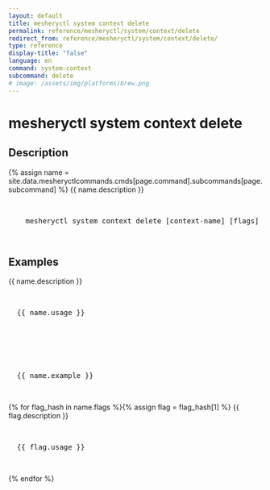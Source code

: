 ```yaml
---
layout: default
title: mesheryctl system context delete
permalink: reference/mesheryctl/system/context/delete
redirect_from: reference/mesheryctl/system/context/delete/
type: reference
display-title: "false"
language: en
command: system-context
subcommand: delete
# image: /assets/img/platforms/brew.png
---
```


<!-- Copy this template to create individual doc pages for each mesheryctl commands -->

<!-- Name of the command -->
# mesheryctl system context delete

## Description 

{% assign name = site.data.mesheryctlcommands.cmds[page.command].subcommands[page.subcommand] %}
{{ name.description }}


<!-- Basic usage of the command -->
<pre class="codeblock-pre">
  <div class="codeblock">
    mesheryctl system context delete [context-name] [flags]
  </div>
</pre> 

<!-- All possible example use cases of the command -->
## Examples

{{ name.description }}
<pre class="codeblock-pre">
  <div class="codeblock">
  {{ name.usage }}
  </div>
</pre>
<br />
<pre class="codeblock-pre">
  <div class="codeblock">
  {{ name.example }}
  </div>
</pre>
{% for flag_hash in name.flags %}{% assign flag = flag_hash[1] %}
{{ flag.description }}
<pre class="codeblock-pre">
  <div class="codeblock">
  {{ flag.usage }}
  </div>
</pre>
{% endfor %}
<br/>

<!-- Options/Flags available in this command -->
<!-- ## Options & Flags

{% for flag_hash in name.flags %}{% assign flag = flag_hash[1] %}
{{ flag.description }}
<pre class="codeblock-pre">
  <div class="codeblock">
    {{ flag.flag }}
  </div>
</pre>
{% endfor %}
<br/>
-->